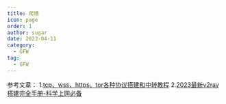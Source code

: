 ```yaml
---
title: 爬墙
icon: page
order: 1
author: sugar
date: 2023-04-11
category:
  - GFW
tag:
  - GFW
---
```


参考文章：
1.[tcp、wss、https、tor各种协议搭建和中转教程](https://1024.day/d/479)
2.[2023最新v2ray搭建完全手册-科学上网必备](https://www.4spaces.org/1514.html)


